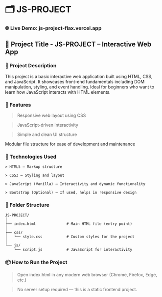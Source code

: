 # 🗂️ JS-PROJECT

### 🌐 Live Demo: js-project-flax.vercel.app

## 📌 Project Title - JS-PROJECT – Interactive Web App
### 📝 Project Description
This project is a basic interactive web application built using HTML, CSS, and JavaScript. It showcases front-end fundamentals including DOM manipulation, styling, and event handling. Ideal for beginners who want to learn how JavaScript interacts with HTML elements.

### 🚀 Features
> Responsive web layout using CSS

> JavaScript-driven interactivity

> Simple and clean UI structure

Modular file structure for ease of development and maintenance

### 🧰 Technologies Used
    > HTML5 – Markup structure

    > CSS3 – Styling and layout

    > JavaScript (Vanilla) – Interactivity and dynamic functionality

    > Bootstrap (Optional) – If used, helps in responsive design
### 📁 Folder Structure

    JS-PROJECT/
    │
    ├── index.html              # Main HTML file (entry point)
    │
    ├── css/
    │   └── style.css           # Custom styles for the project
    │
    └── js/
        └── script.js           # JavaScript for interactivity
### 📦 How to Run the Project

> Open index.html in any modern web browser (Chrome, Firefox, Edge, etc.)



>No server setup required — this is a static frontend project.


